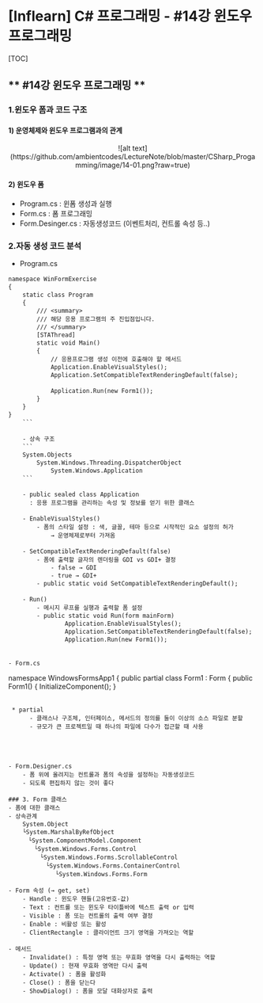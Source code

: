 # [Inflearn] C# 프로그래밍 - #14강 윈도우 프로그래밍
[TOC]
## ** #14강 윈도우 프로그래밍 **
### 1.윈도우 폼과 코드 구조
#### 1) 운영체제와 윈도우 프로그램과의 관계
<center>![alt text](https://github.com/ambientcodes/LectureNote/blob/master/CSharp_Progamming/image/14-01.png?raw=true)</center>

#### 2) 윈도우 폼
- Program.cs : 윈폼 생성과 실행
- Form.cs : 폼 프로그래밍
- Form.Desinger.cs : 자동생성코드 (이벤트처리, 컨트롤 속성 등..)

### 2.자동 생성 코드 분석
- Program.cs
```
namespace WinFormExercise
{
    static class Program
    {
        /// <summary>
        /// 해당 응용 프로그램의 주 진입점입니다.
        /// </summary>
        [STAThread]
        static void Main()
        {
            // 응용프로그램 생성 이전에 호출해야 할 메서드
            Application.EnableVisualStyles();
            Application.SetCompatibleTextRenderingDefault(false);
            
            Application.Run(new Form1());
        }
    }
}
    ```

    - 상속 구조
    ```
    System.Objects
        System.Windows.Threading.DispatcherObject
            System.Windows.Application
    ```

    - public sealed class Application
      : 응용 프로그램을 관리하는 속성 및 정보를 얻기 위한 클래스

    - EnableVisualStyles()
        - 폼의 스타일 설정 : 색, 글꼴, 테마 등으로 시작적인 요소 설정의 허가
            → 운영체제로부터 가져옴

    - SetCompatibleTextRenderingDefault(false)
        - 폼에 출력할 글자의 렌더링을 GDI vs GDI+ 결정
            - false → GDI
            - true → GDI+
        - public static void SetCompatibleTextRenderingDefault();

    - Run()
        - 메시지 루프를 실행과 출력할 폼 설정
        - public static void Run(form mainForm)
                Application.EnableVisualStyles();
                Application.SetCompatibleTextRenderingDefault(false);
                Application.Run(new Form1());


- Form.cs
```
namespace WindowsFormsApp1
{
    public partial class Form1 : Form
    {
        public Form1()
        {
            InitializeComponent();
        }
```

 * partial
      - 클래스나 구조체, 인터페이스, 메서드의 정의를 둘이 이상의 소스 파일로 분할
      - 규모가 큰 프로젝트일 때 하나의 파일에 다수가 접근할 때 사용




- Form.Designer.cs
    - 폼 위에 올려지는 컨트롤과 폼의 속성을 설정하는 자동생성코드
    - 되도록 편집하지 않는 것이 좋다

### 3. Form 클래스
- 폼에 대한 클래스
- 상속관계
	System.Object
    └System.MarshalByRefObject
    　└System.ComponentModel.Component
    　　└System.Windows.Forms.Control
    　　　└System.Windows.Forms.ScrollableControl
    　　　　└System.Windows.Forms.ContainerControl
     　　　　　└System.Windows.Forms.Form

- Form 속성 (→ get, set)
	- Handle : 윈도우 핸들(고유번호-값)
	- Text : 컨트롤 또는 윈도우 타이틀바에 텍스트 출력 or 입력
	- Visible : 폼 또는 컨트롤의 출력 여부 결정
	- Enable : 비활성 또는 활성
	- ClientRectangle : 클라이언트 크기 영역을 가져오는 역할

- 메서드
	- Invalidate() : 특정 영역 또는 무효화 영역을 다시 출력하는 역할
	- Update() : 현재 무효화 영역만 다시 출력
	- Activate() : 폼을 활성화
	- Close() : 폼을 닫는다
	- ShowDialog() : 폼을 모달 대화상자로 출력

